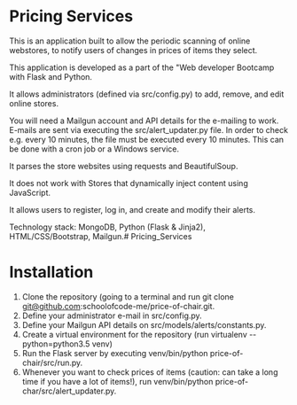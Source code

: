 # Pricing Services

This is an application built to allow the periodic scanning of online webstores, to notify users of changes in prices of items they select.

This application is developed as a part of the "Web developer Bootcamp with Flask and Python. 

It allows administrators (defined via src/config.py) to add, remove, and edit online stores.

You will need a Mailgun account and API details for the e-mailing to work. E-mails are sent via executing the src/alert_updater.py file. In order to check e.g. every 10 minutes, the file must be executed every 10 minutes. This can be done with a cron job or a Windows service.

It parses the store websites using requests and BeautifulSoup.

It does not work with Stores that dynamically inject content using JavaScript.

It allows users to register, log in, and create and modify their alerts.

Technology stack: MongoDB, Python (Flask & Jinja2), HTML/CSS/Bootstrap, Mailgun.# Pricing_Services

# Installation

1. Clone the repository (going to a terminal and run git clone git@github.com:schoolofcode-me/price-of-chair.git.
2. Define your administrator e-mail in src/config.py.
3. Define your Mailgun API details on src/models/alerts/constants.py.
4. Create a virtual environment for the repository (run virtualenv --python=python3.5 venv)
5. Run the Flask server by executing venv/bin/python price-of-chair/src/run.py.
6. Whenever you want to check prices of items (caution: can take a long time if you have a lot of items!), run venv/bin/python price-of-char/src/alert_updater.py.
